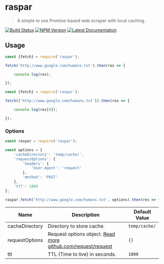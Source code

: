 # raspar

> A simple to use Promise-based web scraper with local caching.

[![Build Status](https://travis-ci.org/neogeek/raspar.svg?branch=master)](https://travis-ci.org/neogeek/raspar)
[![NPM Version](http://img.shields.io/npm/v/raspar.svg?style=flat)](https://www.npmjs.org/package/raspar)
[![Latest Documentation](https://doxdox.org/images/badge-flat.svg)](https://doxdox.org/)

## Usage

```javascript
const {fetch} = require('raspar');

fetch('http://www.google.com/humans.txt').then(res => {

    console.log(res);

});
```

```javascript
const {fetch} = require('raspar');

fetch(['http://www.google.com/humans.txt']).then(res => {

    console.log(res[0]);

});
```

### Options

```javascript
const raspar = require('raspar');

const options = {
    'cacheDirectory': 'temp/cache/',
    'requestOptions': {
        'headers': {
            'User-Agent': 'request'
        },
        'method': 'POST'
    },
    'ttl': 1800
};

raspar.fetch('http://www.google.com/humans.txt', options).then(res => { });
```

| Name | Description | Default Value |
| ---- | ----------- | ------------- |
| cacheDirectory | Directory to store cache. | `temp/cache/` |
| requestOptions | Request options object. [Read more github.com/request/request](https://github.com/request/request#requestoptions-callback) | `{}` |
| ttl | TTL (Time to live) in seconds. | `1800` |
